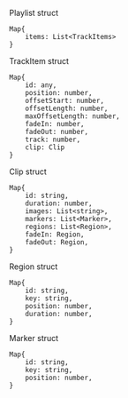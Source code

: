 Playlist struct

```
Map{
    items: List<TrackItems>
}
```

TrackItem struct

```
Map{
    id: any,
    position: number,
    offsetStart: number,
    offsetLength: number,
    maxOffsetLength: number,
    fadeIn: number,
    fadeOut: number,
    track: number,
    clip: Clip
}
```

Clip struct

```
Map{
    id: string,
    duration: number,
    images: List<string>,
    markers: List<Marker>,
    regions: List<Region>,
    fadeIn: Region,
    fadeOut: Region,
}
```

Region struct

```
Map{
    id: string,
    key: string,
    position: number,
    duration: number,
}
```

Marker struct 

```
Map{
    id: string,
    key: string,
    position: number,
}
```
